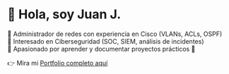 # 👋 Hola, soy Juan J.

🔹 Administrador de redes con experiencia en Cisco (VLANs, ACLs, OSPF)  
🔹 Interesado en Ciberseguridad (SOC, SIEM, análisis de incidentes)  
🔹 Apasionado por aprender y documentar proyectos prácticos 🚀  

👉 Mira mi [Portfolio completo aquí](https://github.com/JuanR10-tech/portfolio)
